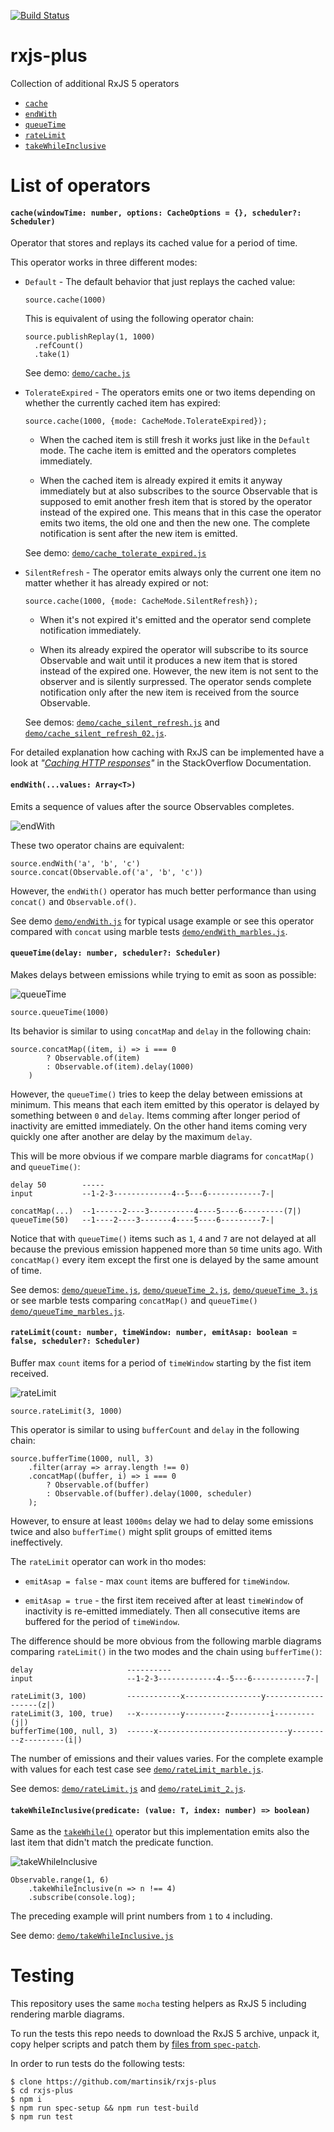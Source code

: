 [![Build Status](https://travis-ci.org/martinsik/rxjs-plus.svg?branch=master)](https://travis-ci.org/martinsik/rxjs-plus)

# rxjs-plus
Collection of additional RxJS 5 operators

- [`cache`](https://github.com/martinsik/rxjs-plus#cachewindowtime-number-options-cacheoptions---scheduler-scheduler) 
- [`endWith`](https://github.com/martinsik/rxjs-plus#endwithvalues-arrayt)
- [`queueTime`](https://github.com/martinsik/rxjs-plus#queuetimedelay-number-scheduler-scheduler) 
- [`rateLimit`](https://github.com/martinsik/rxjs-plus#ratelimitcount-number-timewindow-number-emitasap-boolean--false-scheduler-scheduler)
- [`takeWhileInclusive`](https://github.com/martinsik/rxjs-plus#takewhileinclusivepredicate-value-t-index-number--boolean) 

# List of operators

#### `cache(windowTime: number, options: CacheOptions = {}, scheduler?: Scheduler)`

Operator that stores and replays its cached value for a period of time.

This operator works in three different modes:

- `Default` - The default behavior that just replays the cached value:
  
   ```
   source.cache(1000)
   ```

  This is equivalent of using the following operator chain:

   ```
   source.publishReplay(1, 1000)
     .refCount()
     .take(1)
   ```
      
   See demo: [`demo/cache.js`](https://github.com/martinsik/rxjs-plus/blob/master/demo/cache.js)

- `TolerateExpired` - The operators emits one or two items depending on whether the currently cached item has expired:

   ```
   source.cache(1000, {mode: CacheMode.TolerateExpired});
   ```
   
   - When the cached item is still fresh it works just like in the `Default` mode. The cache item is emitted and the operators completes immediately.
   
   - When the cached item is already expired it emits it anyway immediately but at also subscribes to the source Observable that is supposed to emit another fresh item that is stored by the operator instead of the expired one. This means that in this case the operator emits two items, the old one and then the new one. The complete notification is sent after the new item is emitted.
   
   See demo: [`demo/cache_tolerate_expired.js`](https://github.com/martinsik/rxjs-plus/blob/master/demo/cache_tolerate_expired.js)

- `SilentRefresh` - The operator emits always only the current one item no matter whether it has already expired or not:
 
   ```
   source.cache(1000, {mode: CacheMode.SilentRefresh});
   ```
 
   - When it's not expired it's emitted and the operator send complete notification immediately.
   
   - When its already expired the operator will subscribe to its source Observable and wait until it produces a new item that is stored instead of the expired one. However, the new item is not sent to the observer and is silently surpressed. The operator sends complete notification only after the new item is received from the source Observable.
   
   See demos: [`demo/cache_silent_refresh.js`](https://github.com/martinsik/rxjs-plus/blob/master/demo/cache_silent_refresh.js) and [`demo/cache_silent_refresh_02.js`](https://github.com/martinsik/rxjs-plus/blob/master/demo/cache_silent_refresh_02.js).

For detailed explanation how caching with RxJS can be implemented have a look at *"[Caching HTTP responses](https://stackoverflow.com/documentation/rxjs/8247/common-recipes/26490/caching-http-responses)"* in the StackOverflow Documentation.

#### `endWith(...values: Array<T>)`

Emits a sequence of values after the source Observables completes.

![endWith](https://raw.githubusercontent.com/martinsik/rxjs-plus/master/doc/endWith.png "The endWith() operator")

These two operator chains are equivalent:

```
source.endWith('a', 'b', 'c')
source.concat(Observable.of('a', 'b', 'c'))
```

However, the `endWith()` operator has much better performance than using `concat()` and `Observable.of()`.

See demo [`demo/endWith.js`](https://github.com/martinsik/rxjs-plus/blob/master/demo/endWith.js) for typical usage example or see this operator compared with `concat` using marble tests [`demo/endWith_marbles.js`](https://github.com/martinsik/rxjs-plus/blob/master/demo/endWith_marbles.js).

#### `queueTime(delay: number, scheduler?: Scheduler)`

Makes delays between emissions while trying to emit as soon as possible:

![queueTime](https://raw.githubusercontent.com/martinsik/rxjs-plus/master/doc/queueTime.png "The queueTime() operator")

```
source.queueTime(1000)
```

Its behavior is similar to using `concatMap` and `delay` in the following chain:

```
source.concatMap((item, i) => i === 0
        ? Observable.of(item)
        : Observable.of(item).delay(1000)
    )
```

However, the `queueTime()` tries to keep the delay between emissions at minimum. This means that each item emitted by this operator is delayed by something between `0` and `delay`. Items comming after longer period of inactivity are emitted immediately. On the other hand items coming very quickly one after another are delay by the maximum `delay`.

This will be more obvious if we compare marble diagrams for `concatMap()` and `queueTime()`:

```
delay 50        -----
input           --1-2-3-------------4--5---6------------7-|

concatMap(...)  --1------2----3----------4----5----6---------(7|)
queueTime(50)   --1----2----3-------4----5----6---------7-|
```

Notice that with `queueTime()` items such as `1`, `4` and `7` are not delayed at all because the previous emission happened more than `50` time units ago. With `concatMap()` every item except the first one is delayed by the same amount of time. 

See demos: [`demo/queueTime.js`](https://github.com/martinsik/rxjs-plus/blob/master/demo/queueTime.js), [`demo/queueTime_2.js`](https://github.com/martinsik/rxjs-plus/blob/master/demo/queueTime_2.js), [`demo/queueTime_3.js`](https://github.com/martinsik/rxjs-plus/blob/master/demo/queueTime_3.js) or see marble tests comparing `concatMap()` and `queueTime()` [`demo/queueTime_marbles.js`](https://github.com/martinsik/rxjs-plus/blob/master/demo/queueTime_marbles.js).

#### `rateLimit(count: number, timeWindow: number, emitAsap: boolean = false, scheduler?: Scheduler)`

Buffer max `count` items for a period of `timeWindow` starting by the fist item received. 

![rateLimit](https://raw.githubusercontent.com/martinsik/rxjs-plus/master/doc/rateLimit.png "The rateLimit() operator")

```
source.rateLimit(3, 1000)
```

This operator is similar to using `bufferCount` and `delay` in the following chain:

```
source.bufferTime(1000, null, 3)
    .filter(array => array.length !== 0)
    .concatMap((buffer, i) => i === 0
        ? Observable.of(buffer)
        : Observable.of(buffer).delay(1000, scheduler)
    );
```

However, to ensure at least `1000ms` delay we had to delay some emissions twice and also `bufferTime()` might split groups of emitted items ineffectively.

The `rateLimit` operator can work in tho modes:

 - `emitAsap = false` - max `count` items are buffered for `timeWindow`.
 
 - `emitAsap = true` - the first item received after at least `timeWindow` of inactivity is re-emitted immediately. Then all consecutive items are buffered for the period of `timeWindow`.

The difference should be more obvious from the following marble diagrams comparing `rateLimit()` in the two modes and the chain using `bufferTime()`:

```
delay                     ----------
input                     --1-2-3-------------4--5---6------------7-|

rateLimit(3, 100)         ------------x-----------------y-------------------(z|)
rateLimit(3, 100, true)   --x---------y---------z---------i---------(j|)
bufferTime(100, null, 3)  ------x-----------------------------y---------z---------(i|)
```

The number of emissions and their values varies. For the complete example with values for each test case see [`demo/rateLimit_marble.js`](https://github.com/martinsik/rxjs-plus/blob/master/demo/rateLimit_marble.js).

See demos: [`demo/rateLimit.js`](https://github.com/martinsik/rxjs-plus/blob/master/demo/rateLimit.js) and [`demo/rateLimit_2.js`](https://github.com/martinsik/rxjs-plus/blob/master/demo/rateLimit_2.js).


#### `takeWhileInclusive(predicate: (value: T, index: number) => boolean)`

Same as the [`takeWhile()`](http://reactivex.io/rxjs/class/es6/Observable.js~Observable.html#instance-method-takeWhile) operator but this implementation emits also the last item that didn't match the predicate function.

![takeWhileInclusive](https://raw.githubusercontent.com/martinsik/rxjs-plus/master/doc/takeWhileInclusive.png "The takeWhileInclusive() operator")

```
Observable.range(1, 6)
    .takeWhileInclusive(n => n !== 4)
    .subscribe(console.log);
```

The preceding example will print numbers from `1` to `4` including.

See demo: [`demo/takeWhileInclusive.js`](https://github.com/martinsik/rxjs-plus/blob/master/demo/takeWhileInclusive.js)

# Testing

This repository uses the same `mocha` testing helpers as RxJS 5 including rendering marble diagrams.

To run the tests this repo needs to download the RxJS 5 archive, unpack it, copy helper scripts and patch them by [files from `spec-patch`](https://github.com/martinsik/rxjs-plus/tree/master/spec-patch).

In order to run tests do the following tests:

```
$ clone https://github.com/martinsik/rxjs-plus
$ cd rxjs-plus
$ npm i
$ npm run spec-setup && npm run test-build
$ npm run test
```
